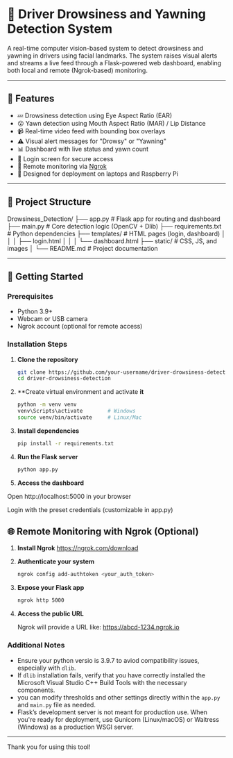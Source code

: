 # 🚗 Driver Drowsiness and Yawning Detection System

A real-time computer vision-based system to detect drowsiness and yawning in drivers using facial landmarks. The system raises visual alerts and streams a live feed through a Flask-powered web dashboard, enabling both local and remote (Ngrok-based) monitoring.

---

## 🔧 Features

- 💤 Drowsiness detection using Eye Aspect Ratio (EAR)
- 😮 Yawn detection using Mouth Aspect Ratio (MAR) / Lip Distance
- 📹 Real-time video feed with bounding box overlays
- ⚠️ Visual alert messages for "Drowsy" or "Yawning"
- 📊 Dashboard with live status and yawn count
- 🔐 Login screen for secure access
- 📱 Remote monitoring via [Ngrok](https://ngrok.com)
- 🎯 Designed for deployment on laptops and Raspberry Pi

---

## 📁 Project Structure

Drowsiness_Detection/ 
├── app.py # Flask app for routing and dashboard 
├── main.py # Core detection logic (OpenCV + Dlib) 
├── requirements.txt # Python dependencies 
├── templates/ # HTML pages (login, dashboard) 
│     │ 
│     ├── login.html 
│     │ 
│     └── dashboard.html 
├── static/ # CSS, JS, and images 
│ 
└── README.md # Project documentation

---

## 🚀 Getting Started

### Prerequisites

- Python 3.9+
- Webcam or USB camera
- Ngrok account (optional for remote access)

### Installation Steps

1. **Clone the repository**
   ```bash
   git clone https://github.com/your-username/driver-drowsiness-detection.git
   cd driver-drowsiness-detection
   ```
2. **Create virtual environment and activate **it**
    ```bash
   python -m venv venv
   venv\Scripts\activate        # Windows
   source venv/bin/activate     # Linux/Mac
   ```
3. **Install dependencies**
    ```bash
   pip install -r requirements.txt
   ```
4. **Run the Flask server**
   ```bash
   python app.py
   ```
5. **Access the dashboard**

Open http://localhost:5000 in your browser

Login with the preset credentials (customizable in app.py)


## 🌐 Remote Monitoring with Ngrok (Optional)

1. **Install Ngrok** 
   https://ngrok.com/download

2. **Authenticate your system**
   ```bash
   ngrok config add-authtoken <your_auth_token>
   ```

3. **Expose your Flask app**
   ```bash
   ngrok http 5000
   ```

4. **Access the public URL**

   Ngrok will provide a URL like: https://abcd-1234.ngrok.io


### Additional Notes

- Ensure your python versio is 3.9.7 to aviod compatibility issues, especially with `dlib`.
- If `dlib` installation fails, verify that you have correctly installed the Microsoft Visual Studio C++ Build Tools with the necessary components.
- you can modify thresholds and other settings directly within the `app.py` and `main.py` file as needed.
- Flask’s development server is not meant for production use. When you're ready for deployment, use Gunicorn (Linux/macOS) or Waitress (Windows) as a production WSGI server.
--------------------------------------------------------------------------

Thank you for using this tool!
